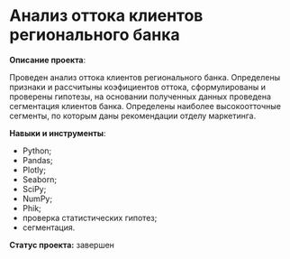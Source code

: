 # Анализ оттока клиентов регионального банка

**Описание проекта**: 

Проведен анализ оттока клиентов регионального банка. Определены признаки и рассчитыны коэфициентов оттока, сформулированы и проверены гипотезы, на основании полученных данных проведена сегментация клиентов банка. Определены наиболее высокоотточные сегменты, по которым даны рекомендации отделу маркетинга.

**Навыки и инструменты**:
* Python;
* Pandas;
* Plotly;
*  Seaborn;
*  SciPy;
*  NumPy;
*  Phik;
*  проверка статистических гипотез;
*  сегментация.


**Статус проекта:** завершен
